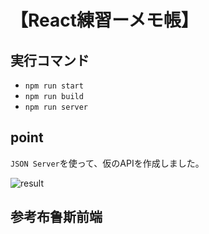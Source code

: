 # 【React練習ーメモ帳】

## 実行コマンド

- `npm run start`
- `npm run build`
- `npm run server`

## point

`JSON Server`を使って、仮のAPIを作成しました。

![result](https://user-images.githubusercontent.com/67059492/120071726-89ef7d80-c0cb-11eb-829b-f92bc98d2ca4.gif)

## 参考布鲁斯前端
